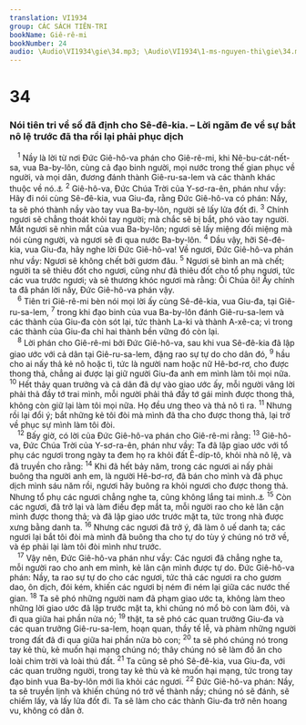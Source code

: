 ```yaml
---
translation: VI1934
group: CÁC SÁCH TIÊN-TRI
bookName: Giê-rê-mi 
bookNumber: 24
audio: \Audio\VI1934\gie\34.mp3; \Audio\VI1934\1-ms-nguyen-thi\gie\34.mp3
---
```


<div class="title"><h1>34</h1><h3>Nói tiên tri về số đã định cho Sê-đê-kia. – Lời ngăm đe về sự bắt nô lệ trước đã tha rồi lại phải phục dịch</h3></div>
<span class="verse gie_34_1"> <sup>1</sup> Nầy là lời từ nơi Đức Giê-hô-va phán cho Giê-rê-mi, khi Nê-bu-cát-nết-sa, vua Ba-by-lôn, cùng cả đạo binh người, mọi nước trong thế gian phục về người, và mọi dân, đương đánh thành Giê-ru-sa-lem và các thành khác thuộc về nó.<a data-toggle="tooltip" data-placement="bottom" title="2Vua 25:1-11; 2Su 36:17-21">⚓</a></span>
<span class="verse gie_34_2"><sup>2</sup> Giê-hô-va, Đức Chúa Trời của Y-sơ-ra-ên, phán như vầy: Hãy đi nói cùng Sê-đê-kia, vua Giu-đa, rằng Đức Giê-hô-va có phán: Nầy, ta sẽ phó thành nầy vào tay vua Ba-by-lôn, người sẽ lấy lửa đốt đi. </span>
<span class="verse gie_34_3"><sup>3</sup> Chính ngươi sẽ chẳng thoát khỏi tay người; mà chắc sẽ bị bắt, phó vào tay người. Mắt ngươi sẽ nhìn mắt của vua Ba-by-lôn; ngươi sẽ lấy miệng đối miệng mà nói cùng người, và ngươi sẽ đi qua nước Ba-by-lôn. </span>
<span class="verse gie_34_4"><sup>4</sup> Dầu vậy, hỡi Sê-đê-kia, vua Giu-đa, hãy nghe lời Đức Giê-hô-va! Về ngươi, Đức Giê-hô-va phán như vầy: Ngươi sẽ không chết bởi gươm đâu. </span>
<span class="verse gie_34_5"><sup>5</sup> Ngươi sẽ bình an mà chết; người ta sẽ thiêu đốt cho ngươi, cũng như đã thiêu đốt cho tổ phụ ngươi, tức các vua trước ngươi; và sẽ thương khóc ngươi mà rằng: Ôi Chúa ôi! Ấy chính ta đã phán lời nầy, Đức Giê-hô-va phán vậy. <br/></span>
<span class="verse gie_34_6"> <sup>6</sup> Tiên tri Giê-rê-mi bèn nói mọi lời ấy cùng Sê-đê-kia, vua Giu-đa, tại Giê-ru-sa-lem, </span>
<span class="verse gie_34_7"><sup>7</sup> trong khi đạo binh của vua Ba-by-lôn đánh Giê-ru-sa-lem và các thành của Giu-đa còn sót lại, tức thành La-ki và thành A-xê-ca; vì trong các thành của Giu-đa chỉ hai thành bền vững đó còn lại. <br/></span>
<span class="verse gie_34_8"> <sup>8</sup> Lời phán cho Giê-rê-mi bởi Đức Giê-hô-va, sau khi vua Sê-đê-kia đã lập giao ước với cả dân tại Giê-ru-sa-lem, đặng rao sự tự do cho dân đó, </span>
<span class="verse gie_34_9"><sup>9</sup> hầu cho ai nấy thả kẻ nô hoặc tì, tức là người nam hoặc nữ Hê-bơ-rơ, cho được thong thả, chẳng ai được lại giữ người Giu-đa anh em mình làm tôi mọi nữa. </span>
<span class="verse gie_34_10"><sup>10</sup> Hết thảy quan trưởng và cả dân đã dự vào giao ước ấy, mỗi người vâng lời phải thả đầy tớ trai mình, mỗi người phải thả đầy tớ gái mình được thong thả, không còn giữ lại làm tôi mọi nữa. Họ đều ưng theo và thả nô tì ra. </span>
<span class="verse gie_34_11"><sup>11</sup> Nhưng rồi lại đổi ý; bắt những kẻ tôi đòi mà mình đã tha cho được thong thả, lại trở về phục sự mình làm tôi đòi. <br/></span>
<span class="verse gie_34_12"> <sup>12</sup> Bấy giờ, có lời của Đức Giê-hô-va phán cho Giê-rê-mi rằng: </span>
<span class="verse gie_34_13"><sup>13</sup> Giê-hô-va, Đức Chúa Trời của Y-sơ-ra-ên, phán như vầy: Ta đã lập giao ước với tổ phụ các ngươi trong ngày ta đem họ ra khỏi đất Ê-díp-tô, khỏi nhà nô lệ, và đã truyền cho rằng: </span>
<span class="verse gie_34_14"><sup>14</sup> Khi đã hết bảy năm, trong các ngươi ai nấy phải buông tha người anh em, là người Hê-bơ-rơ, đã bán cho mình và đã phục dịch mình sáu năm rồi, ngươi hãy buông ra khỏi ngươi cho được thong thả. Nhưng tổ phụ các ngươi chẳng nghe ta, cũng không lắng tai mình.<a data-toggle="tooltip" data-placement="bottom" title="Xu 21:2; Phu 15:12">⚓</a></span>
<span class="verse gie_34_15"><sup>15</sup> Còn các ngươi, đã trở lại và làm điều đẹp mắt ta, mỗi người rao cho kẻ lân cận mình được thong thả; và đã lập giao ước trước mặt ta, tức trong nhà được xưng bằng danh ta. </span>
<span class="verse gie_34_16"><sup>16</sup> Nhưng các ngươi đã trở ý, đã làm ô uế danh ta; các ngươi lại bắt tôi đòi mà mình đã buông tha cho tự do tùy ý chúng nó trở về, và ép phải lại làm tôi đòi mình như trước. <br/></span>
<span class="verse gie_34_17"> <sup>17</sup> Vậy nên, Đức Giê-hô-va phán như vầy: Các ngươi đã chẳng nghe ta, mỗi người rao cho anh em mình, kẻ lân cận mình được tự do. Đức Giê-hô-va phán: Nầy, ta rao sự tự do cho các ngươi, tức thả các ngươi ra cho gươm dao, ôn dịch, đói kém, khiến các ngươi bị ném đi ném lại giữa các nước thế gian. </span>
<span class="verse gie_34_18"><sup>18</sup> Ta sẽ phó những người nam đã phạm giao ước ta, không làm theo những lời giao ước đã lập trước mặt ta, khi chúng nó mổ bò con làm đôi, và đi qua giữa hai phần nửa nó; </span>
<span class="verse gie_34_19"><sup>19</sup> thật, ta sẽ phó các quan trưởng Giu-đa và các quan trưởng Giê-ru-sa-lem, hoạn quan, thầy tế lễ, và phàm những người trong đất đã đi qua giữa hai phần nửa bò con; </span>
<span class="verse gie_34_20"><sup>20</sup> ta sẽ phó chúng nó trong tay kẻ thù, kẻ muốn hại mạng chúng nó; thây chúng nó sẽ làm đồ ăn cho loài chim trời và loài thú đất. </span>
<span class="verse gie_34_21"><sup>21</sup> Ta cũng sẽ phó Sê-đê-kia, vua Giu-đa, với các quan trưởng người, trong tay kẻ thù và kẻ muốn hại mạng, tức trong tay đạo binh vua Ba-by-lôn mới lìa khỏi các ngươi. </span>
<span class="verse gie_34_22"><sup>22</sup> Đức Giê-hô-va phán: Nầy, ta sẽ truyền lịnh và khiến chúng nó trở về thành nầy; chúng nó sẽ đánh, sẽ chiếm lấy, và lấy lửa đốt đi. Ta sẽ làm cho các thành Giu-đa trở nên hoang vu, không có dân ở. <br/></span>
